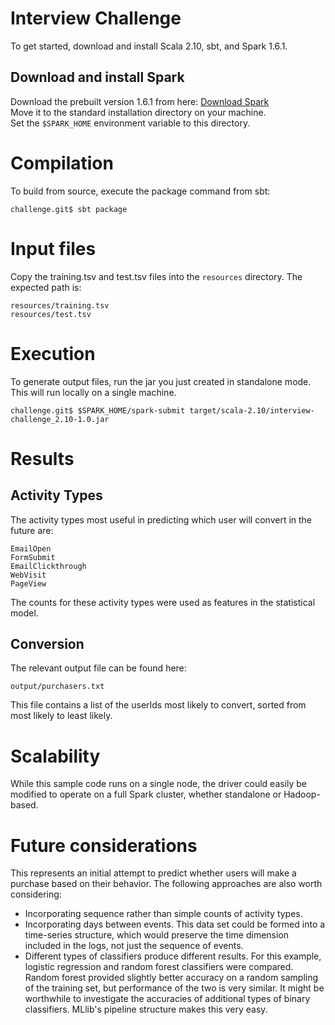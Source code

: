 Interview Challenge
========

To get started, download and install Scala 2.10, sbt, and Spark 1.6.1.

## Download and install Spark

Download the prebuilt version 1.6.1 from here: [Download Spark](http://spark.apache.org/downloads.html)  
Move it to the standard installation directory on your machine.  
Set the `$SPARK_HOME` environment variable to this directory.

# Compilation

To build from source, execute the package command from sbt:

```
challenge.git$ sbt package
```

# Input files

Copy the training.tsv and test.tsv files into the `resources` directory. The expected path is:

```
resources/training.tsv  
resources/test.tsv
```

# Execution

To generate output files, run the jar you just created in standalone mode. This will run locally on a single machine.

```
challenge.git$ $SPARK_HOME/spark-submit target/scala-2.10/interview-challenge_2.10-1.0.jar
```

# Results

## Activity Types

The activity types most useful in predicting which user will convert in the future are:

```
EmailOpen  
FormSubmit  
EmailClickthrough  
WebVisit  
PageView
```

The counts for these activity types were used as features in the statistical model.

## Conversion

The relevant output file can be found here:

```
output/purchasers.txt  
```

This file contains a list of the userIds most likely to convert, sorted from most likely to least likely.  

# Scalability

While this sample code runs on a single node, the driver could easily be modified to operate on a full Spark cluster, whether standalone or Hadoop-based. 

# Future considerations

This represents an initial attempt to predict whether users will make a purchase based on their behavior. The following approaches are also worth considering:

* Incorporating sequence rather than simple counts of activity types.
* Incorporating days between events. This data set could be formed into a time-series structure, which would preserve the time dimension included in the logs, not just the sequence of events.
* Different types of classifiers produce different results. For this example, logistic regression and random forest classifiers were compared. Random forest provided slightly better accuracy on a random sampling of the training set, but performance of the two is very similar. It might be worthwhile to investigate the accuracies of additional types of binary classifiers. MLlib's pipeline structure makes this very easy.

